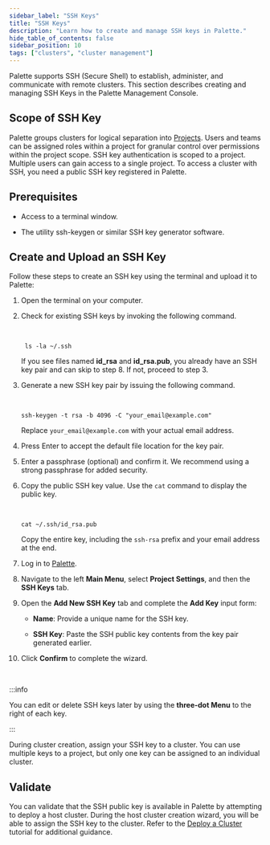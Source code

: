 ```yaml
---
sidebar_label: "SSH Keys"
title: "SSH Keys"
description: "Learn how to create and manage SSH keys in Palette."
hide_table_of_contents: false
sidebar_position: 10
tags: ["clusters", "cluster management"]
---
```


Palette supports SSH (Secure Shell) to establish, administer, and communicate with remote clusters. This section
describes creating and managing SSH Keys in the Palette Management Console.

## Scope of SSH Key

Palette groups clusters for logical separation into [Projects](../../tenant-settings/projects/projects.md). Users and
teams can be assigned roles within a project for granular control over permissions within the project scope. SSH key
authentication is scoped to a project. Multiple users can gain access to a single project. To access a cluster with SSH,
you need a public SSH key registered in Palette.

## Prerequisites

- Access to a terminal window.

- The utility ssh-keygen or similar SSH key generator software.

## Create and Upload an SSH Key

Follow these steps to create an SSH key using the terminal and upload it to Palette:

1. Open the terminal on your computer.

2. Check for existing SSH keys by invoking the following command.

   <br />

   ```shell
    ls -la ~/.ssh
   ```

   If you see files named **id_rsa** and **id_rsa.pub**, you already have an SSH key pair and can skip to step 8. If
   not, proceed to step 3.

3. Generate a new SSH key pair by issuing the following command.

   <br />

   ```shell
   ssh-keygen -t rsa -b 4096 -C "your_email@example.com"
   ```

   Replace `your_email@example.com` with your actual email address.

4. Press Enter to accept the default file location for the key pair.

5. Enter a passphrase (optional) and confirm it. We recommend using a strong passphrase for added security.

6. Copy the public SSH key value. Use the `cat` command to display the public key.

   <br />

   ```shell
   cat ~/.ssh/id_rsa.pub
   ```

   Copy the entire key, including the `ssh-rsa` prefix and your email address at the end.

7. Log in to [Palette](https://console.spectrocloud.com).

8. Navigate to the left **Main Menu**, select **Project Settings**, and then the **SSH Keys** tab.

9. Open the **Add New SSH Key** tab and complete the **Add Key** input form:

   - **Name**: Provide a unique name for the SSH key.

   - **SSH Key**: Paste the SSH public key contents from the key pair generated earlier.

10. Click **Confirm** to complete the wizard.

<br />

:::info

You can edit or delete SSH keys later by using the **three-dot Menu** to the right of each key.

:::

During cluster creation, assign your SSH key to a cluster. You can use multiple keys to a project, but only one key can
be assigned to an individual cluster.

## Validate

You can validate that the SSH public key is available in Palette by attempting to deploy a host cluster. During the host
cluster creation wizard, you will be able to assign the SSH key to the cluster. Refer to the
[Deploy a Cluster](../public-cloud/deploy-k8s-cluster.md) tutorial for additional guidance.
